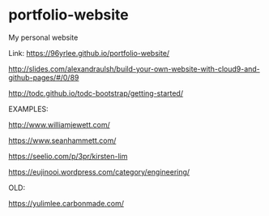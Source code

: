 # portfolio-website
My personal website

Link: https://96yrlee.github.io/portfolio-website/


http://slides.com/alexandraulsh/build-your-own-website-with-cloud9-and-github-pages/#/0/89


http://todc.github.io/todc-bootstrap/getting-started/


EXAMPLES:

http://www.williamjewett.com/

https://www.seanhammett.com/

https://seelio.com/p/3pr/kirsten-lim

https://eujinooi.wordpress.com/category/engineering/


OLD:

https://yulimlee.carbonmade.com/
